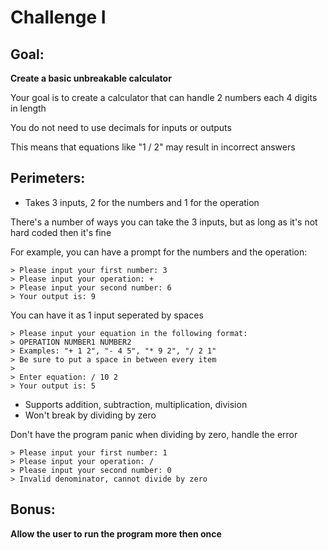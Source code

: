 # Challenge I
## Goal:
**Create a basic unbreakable calculator**

Your goal is to create a calculator that can handle 2 numbers each 4 digits in length

You do not need to use decimals for inputs or outputs

This means that equations like "1 / 2" may result in incorrect answers

## Perimeters:
* Takes 3 inputs, 2 for the numbers and 1 for the operation

There's a number of ways you can take the 3 inputs, but as long as it's not hard coded then it's fine

For example, you can have a prompt for the numbers and the operation:

```
> Please input your first number: 3
> Please input your operation: +
> Please input your second number: 6
> Your output is: 9
```

You can have it as 1 input seperated by spaces

```
> Please input your equation in the following format:
> OPERATION NUMBER1 NUMBER2
> Examples: "+ 1 2", "- 4 5", "* 9 2", "/ 2 1"
> Be sure to put a space in between every item
>
> Enter equation: / 10 2
> Your output is: 5
```

* Supports addition, subtraction, multiplication, division
* Won't break by dividing by zero

Don't have the program panic when dividing by zero, handle the error

```
> Please input your first number: 1
> Please input your operation: /
> Please input your second number: 0
> Invalid denominator, cannot divide by zero
```

## Bonus:
**Allow the user to run the program more then once**
